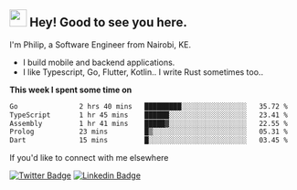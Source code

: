 <h2><img src="https://slackmojis.com/emojis/3643-cool-doge/download" width="30"/> Hey! Good to see you here.</h2>

<p>I'm Philip, a Software Engineer from Nairobi, KE. 

- I build mobile and backend applications.
- I like Typescript, Go, Flutter, Kotlin.. I write Rust sometimes too..</p>

**This week I spent some time on**
<!--START_SECTION:waka-->

```txt
Go               2 hrs 40 mins   █████████░░░░░░░░░░░░░░░░   35.72 %
TypeScript       1 hr 45 mins    ██████░░░░░░░░░░░░░░░░░░░   23.41 %
Assembly         1 hr 41 mins    █████▓░░░░░░░░░░░░░░░░░░░   22.55 %
Prolog           23 mins         █▒░░░░░░░░░░░░░░░░░░░░░░░   05.31 %
Dart             15 mins         █░░░░░░░░░░░░░░░░░░░░░░░░   03.45 %
```

<!--END_SECTION:waka-->

If you'd like to connect with me elsewhere

[![Twitter Badge](https://img.shields.io/badge/-Twitter-1ca0f1?style=flat-square&labelColor=1ca0f1&logo=twitter&logoColor=white&link=https://twitter.com/_diogorodrigues)](https://twitter.com/kimathiphil)  [![Linkedin Badge](https://img.shields.io/badge/-LinkedIn-blue?style=flat-square&logo=Linkedin&logoColor=white&link=https://www.linkedin.com/in/philip-kimathi-2604a9114/)](https://www.linkedin.com/in/philip-kimathi-2604a9114/)
